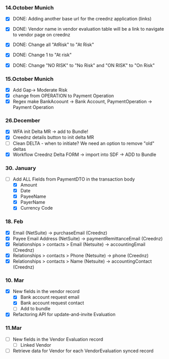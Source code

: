 ### 14.October Munich
- [x] DONE: Adding another base url for the creednz application (links)

- [x] DONE: Vendor name in vendor evaluation table will be a link to navigate to vendor page on creednz

- [x] DONE: Change all "AtRisk" to "At Risk"

- [x] DONE: Change 1 to "At risk"

- [x] DONE: Change "NO RISK" to "No Risk" and "ON RISK" to "On Risk"

### 15.October Munich
- [x] Add Gap-> Moderate Risk
- [x] change from OPERATION to Payment Operation
- [x] Regex make BankAcoount -> Bank Account, PaymentOperation -> Payment Operation

### 26.December
- [x] WFA init Delta MR -> add to Bundle!
- [x] Creednz details button to init delta MR
- [ ] Clean DELTA - when to initiate? We need an option to remove "old" deltas
- [x] Workflow Creednz Delta FORM -> import into SDF -> ADD to Bundle

### 30. January

- [ ] Add ALL Fields from PaymentDTO in the transaction body
  - [x] Amount
  - [x] Date
  - [x] PayeeName
  - [x] PayerName
  - [x] Currency Code

### 18. Feb

- [x] Email (NetSuite) -> purchaseEmail (Creednz)
- [x] Payee Email Address (NetSuite) -> paymentRemittanceEmail (Creednz)
- [x] Relationships > contacts > Email (Netsuite)  ->  accountingEmail (Creednz)
- [x] Relationships > contacts > Phone (Netsuite)  ->  phone (Creednz)
- [x] Relationships > contacts > Name (Netsuite)  ->  accountingContact (Creednz)

### 10. Mar
- [x] New fields in the vendor record
  - [x] Bank account request email
  - [x] Bank account request contact
  - [ ] Add to bundle
- [x] Refactoring API for update-and-invite Evaluation

### 11.Mar
- [ ] New fields in the Vendor Evaluation record
  - [ ] Linked Vendor
- [ ] Retrieve data for Vendor for each VendorEvaluation synced record